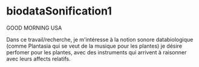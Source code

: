 # biodataSonification1
GOOD MORNING USA 

Dans ce travail/recherche, je m'intéresse à la notion sonore databiologique (comme Plantasia qui se veut de la musique pour les plantes)
je désire perfomer pour les plantes, avec des instruments qui arrivent à raisonner avec leurs affects relatifs.




